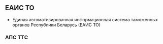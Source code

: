 ## ЕАИС ТО

* Единая автоматизированная информационная система таможенных органов Республики Беларусь (ЕАИС ТО)

### АПС ТТС
